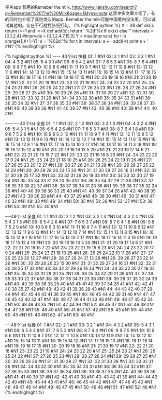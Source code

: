 任务app 我用的Remeber the milk.
http://www.jianshu.com/search?q=Remember%20The%20Milk&page=1&type=note
这里许多文章介绍了，有的同时也介绍了其他类似的app. Remeber the milk可能中国境内没法用，可以试试其他的。实在不行就找张纸打勾。
{% highlight python %}
X = 48
def ok(i):
    return i>=1 and i<=X
def add(x):
    return ' %2d'%x if ok(x) else ''
intervals = [0,1,2,4]
#intervals = [0,1,2,4,7,15,0]
Y = max(intervals)
for i in xrange(1,X+1+Y):
    s =  '%02d:'%i
    for t in intervals:
        s += add(i-t)
    print s + ' #N1'
{% endhighlight %}


{% highlight python %}
---- 40个list 快餐
01:  1 #N1
02:  2  1 #N1
03:  3  2  1 #N1
04:  4  3  2 #N1
05:  5  4  3  1 #N1
06:  6  5  4  2 #N1
07:  7  6  5  3 #N1
08:  8  7  6  4 #N1
09:  9  8  7  5 #N1
10: 10  9  8  6 #N1
11: 11 10  9  7 #N1
12: 12 11 10  8 #N1
13: 13 12 11  9 #N1
14: 14 13 12 10 #N1
15: 15 14 13 11 #N1
16: 16 15 14 12 #N1
17: 17 16 15 13 #N1
18: 18 17 16 14 #N1
19: 19 18 17 15 #N1
20: 20 19 18 16 #N1
21: 21 20 19 17 #N1
22: 22 21 20 18 #N1
23: 23 22 21 19 #N1
24: 24 23 22 20 #N1
25: 25 24 23 21 #N1
26: 26 25 24 22 #N1
27: 27 26 25 23 #N1
28: 28 27 26 24 #N1
29: 29 28 27 25 #N1
30: 30 29 28 26 #N1
31: 31 30 29 27 #N1
32: 32 31 30 28 #N1
33: 33 32 31 29 #N1
34: 34 33 32 30 #N1
35: 35 34 33 31 #N1
36: 36 35 34 32 #N1
37: 37 36 35 33 #N1
38: 38 37 36 34 #N1
39: 39 38 37 35 #N1
40: 40 39 38 36 #N1
41: 40 39 37 #N1
42: 40 38 #N1
43: 39 #N1
44: 40 #N1

------- 40个list 全套
01:  1  1 #N1
02:  2  1  2 #N1
03:  3  2  1  3 #N1
04:  4  3  2  4 #N1
05:  5  4  3  1  5 #N1
06:  6  5  4  2  6 #N1
07:  7  6  5  3  7 #N1
08:  8  7  6  4  1  8 #N1
09:  9  8  7  5  2  9 #N1
10: 10  9  8  6  3 10 #N1
11: 11 10  9  7  4 11 #N1
12: 12 11 10  8  5 12 #N1
13: 13 12 11  9  6 13 #N1
14: 14 13 12 10  7 14 #N1
15: 15 14 13 11  8 15 #N1
16: 16 15 14 12  9  1 16 #N1
17: 17 16 15 13 10  2 17 #N1
18: 18 17 16 14 11  3 18 #N1
19: 19 18 17 15 12  4 19 #N1
20: 20 19 18 16 13  5 20 #N1
21: 21 20 19 17 14  6 21 #N1
22: 22 21 20 18 15  7 22 #N1
23: 23 22 21 19 16  8 23 #N1
24: 24 23 22 20 17  9 24 #N1
25: 25 24 23 21 18 10 25 #N1
26: 26 25 24 22 19 11 26 #N1
27: 27 26 25 23 20 12 27 #N1
28: 28 27 26 24 21 13 28 #N1
29: 29 28 27 25 22 14 29 #N1
30: 30 29 28 26 23 15 30 #N1
31: 31 30 29 27 24 16 31 #N1
32: 32 31 30 28 25 17 32 #N1
33: 33 32 31 29 26 18 33 #N1
34: 34 33 32 30 27 19 34 #N1
35: 35 34 33 31 28 20 35 #N1
36: 36 35 34 32 29 21 36 #N1
37: 37 36 35 33 30 22 37 #N1
38: 38 37 36 34 31 23 38 #N1
39: 39 38 37 35 32 24 39 #N1
40: 40 39 38 36 33 25 40 #N1
41: 40 39 37 34 26 #N1
42: 40 38 35 27 #N1
43: 39 36 28 #N1
44: 40 37 29 #N1
45: 38 30 #N1
46: 39 31 #N1
47: 40 32 #N1
48: 33 #N1
49: 34 #N1
50: 35 #N1
51: 36 #N1
52: 37 #N1
53: 38 #N1
54: 39 #N1
55: 40 #N1

---48个list 全套
01:  1  1 #N1
02:  2  1  2 #N1
03:  3  2  1  3 #N1
04:  4  3  2  4 #N1
05:  5  4  3  1  5 #N1
06:  6  5  4  2  6 #N1
07:  7  6  5  3  7 #N1
08:  8  7  6  4  1  8 #N1
09:  9  8  7  5  2  9 #N1
10: 10  9  8  6  3 10 #N1
11: 11 10  9  7  4 11 #N1
12: 12 11 10  8  5 12 #N1
13: 13 12 11  9  6 13 #N1
14: 14 13 12 10  7 14 #N1
15: 15 14 13 11  8 15 #N1
16: 16 15 14 12  9  1 16 #N1
17: 17 16 15 13 10  2 17 #N1
18: 18 17 16 14 11  3 18 #N1
19: 19 18 17 15 12  4 19 #N1
20: 20 19 18 16 13  5 20 #N1
21: 21 20 19 17 14  6 21 #N1
22: 22 21 20 18 15  7 22 #N1
23: 23 22 21 19 16  8 23 #N1
24: 24 23 22 20 17  9 24 #N1
25: 25 24 23 21 18 10 25 #N1
26: 26 25 24 22 19 11 26 #N1
27: 27 26 25 23 20 12 27 #N1
28: 28 27 26 24 21 13 28 #N1
29: 29 28 27 25 22 14 29 #N1
30: 30 29 28 26 23 15 30 #N1
31: 31 30 29 27 24 16 31 #N1
32: 32 31 30 28 25 17 32 #N1
33: 33 32 31 29 26 18 33 #N1
34: 34 33 32 30 27 19 34 #N1
35: 35 34 33 31 28 20 35 #N1
36: 36 35 34 32 29 21 36 #N1
37: 37 36 35 33 30 22 37 #N1
38: 38 37 36 34 31 23 38 #N1
39: 39 38 37 35 32 24 39 #N1
40: 40 39 38 36 33 25 40 #N1
41: 41 40 39 37 34 26 41 #N1
42: 42 41 40 38 35 27 42 #N1
43: 43 42 41 39 36 28 43 #N1
44: 44 43 42 40 37 29 44 #N1
45: 45 44 43 41 38 30 45 #N1
46: 46 45 44 42 39 31 46 #N1
47: 47 46 45 43 40 32 47 #N1
48: 48 47 46 44 41 33 48 #N1
49: 48 47 45 42 34 #N1
50: 48 46 43 35 #N1
51: 47 44 36 #N1
52: 48 45 37 #N1
53: 46 38 #N1
54: 47 39 #N1
55: 48 40 #N1
56: 41 #N1
57: 42 #N1
58: 43 #N1
59: 44 #N1
60: 45 #N1
61: 46 #N1
62: 47 #N1
63: 48 #N1

---48个list 快餐
01:  1 #N1
02:  2  1 #N1
03:  3  2  1 #N1
04:  4  3  2 #N1
05:  5  4  3  1 #N1
06:  6  5  4  2 #N1
07:  7  6  5  3 #N1
08:  8  7  6  4 #N1
09:  9  8  7  5 #N1
10: 10  9  8  6 #N1
11: 11 10  9  7 #N1
12: 12 11 10  8 #N1
13: 13 12 11  9 #N1
14: 14 13 12 10 #N1
15: 15 14 13 11 #N1
16: 16 15 14 12 #N1
17: 17 16 15 13 #N1
18: 18 17 16 14 #N1
19: 19 18 17 15 #N1
20: 20 19 18 16 #N1
21: 21 20 19 17 #N1
22: 22 21 20 18 #N1
23: 23 22 21 19 #N1
24: 24 23 22 20 #N1
25: 25 24 23 21 #N1
26: 26 25 24 22 #N1
27: 27 26 25 23 #N1
28: 28 27 26 24 #N1
29: 29 28 27 25 #N1
30: 30 29 28 26 #N1
31: 31 30 29 27 #N1
32: 32 31 30 28 #N1
33: 33 32 31 29 #N1
34: 34 33 32 30 #N1
35: 35 34 33 31 #N1
36: 36 35 34 32 #N1
37: 37 36 35 33 #N1
38: 38 37 36 34 #N1
39: 39 38 37 35 #N1
40: 40 39 38 36 #N1
41: 41 40 39 37 #N1
42: 42 41 40 38 #N1
43: 43 42 41 39 #N1
44: 44 43 42 40 #N1
45: 45 44 43 41 #N1
46: 46 45 44 42 #N1
47: 47 46 45 43 #N1
48: 48 47 46 44 #N1
49: 48 47 45 #N1
50: 48 46 #N1
51: 47 #N1
52: 48 #N1
{% endhighlight %}
